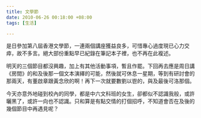 ```yaml
---
title: 文學節
date: 2010-06-26 00:18:00 +08:00
tags: [生活]

---
```


 是日參加第八屆香港文學節，一連兩個講座獲益良多，可惜專心過度現已心力交瘁，故不多言。絕大部份重點早已紀錄在筆記本子裡，也不再在此複述。  
  
 明天的三個節目都沒興趣，加上有其他活動事項，暫且作罷。下回再去應是周日講《房間》的和及後那一個文本演繹的可能，然後就可休息一星期，等到有研討會的那兩天，有董啟章跟黃念欣的啊！再下一次就要數劉以鬯的，與及最後可洛那個。  
  
 今天亦意外地碰到校內的同學，都是中六文科班的女生，卻都似不認識我般，或許曬黑了，或許一向也不認識。只和算是有點交情的打個招呼，不知道會否在及後的幾個節目中再遇見呢？  
  
